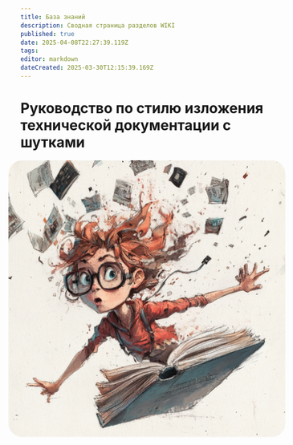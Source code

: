 ```yaml
---
title: База знаний
description: Сводная страница разделов WIKI
published: true
date: 2025-04-08T22:27:39.119Z
tags: 
editor: markdown
dateCreated: 2025-03-30T12:15:39.169Z
---
```


# Руководство по стилю изложения технической документации с шутками
[Перейти](/home/styleguide "Открой меня скорее"), или :arrow_down: :arrow_down: :arrow_down:
<a href="https://regions.shoko.ru/" target="_blank">
    <img src="/u6639615556_draw_a_funny_cover_for_the_book_technical_documen_3b94d54b-760a-4b54-bc69-f76d418592dc_2.png" 
         style="border-radius: 25px; animation: pulse 1.5s infinite;">
</a>

<style>
@keyframes pulse {
    0% { transform: scale(1); }
    50% { transform: scale(1.1); }
    100% { transform: scale(1); }
}  
{{ some_variable }}

# Руководство по размет в markdownке
